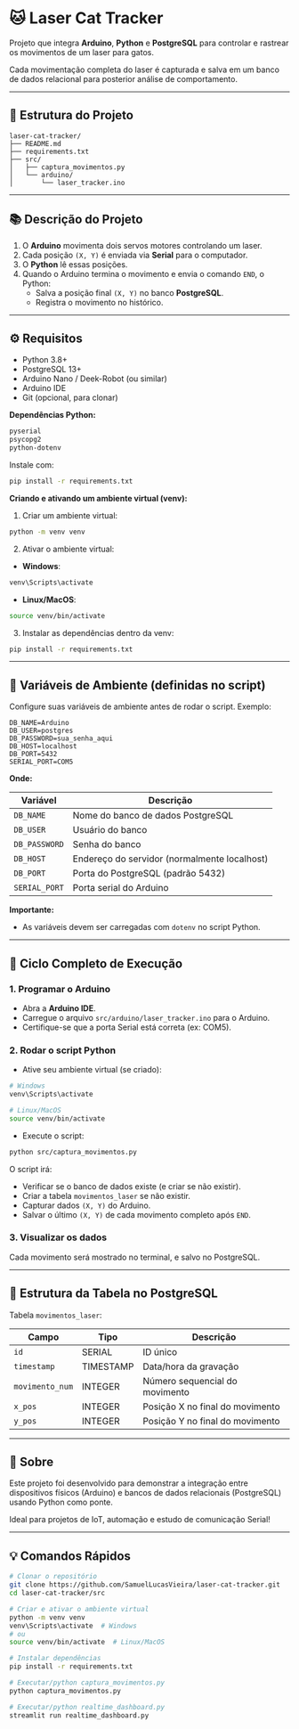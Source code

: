 # 🐱 Laser Cat Tracker

Projeto que integra **Arduino**, **Python** e **PostgreSQL** para controlar e rastrear os movimentos de um laser para gatos.

Cada movimentação completa do laser é capturada e salva em um banco de dados relacional para posterior análise de comportamento.

---

## 📆 Estrutura do Projeto

```
laser-cat-tracker/
├── README.md
├── requirements.txt
├── src/
│   ├── captura_movimentos.py
│   └── arduino/
│       └── laser_tracker.ino
```

---

## 📚 Descrição do Projeto

1. O **Arduino** movimenta dois servos motores controlando um laser.
2. Cada posição `(X, Y)` é enviada via **Serial** para o computador.
3. O **Python** lê essas posições.
4. Quando o Arduino termina o movimento e envia o comando `END`, o Python:
   - Salva a posição final `(X, Y)` no banco **PostgreSQL**.
   - Registra o movimento no histórico.

---

## ⚙️ Requisitos

- Python 3.8+
- PostgreSQL 13+
- Arduino Nano / Deek-Robot (ou similar)
- Arduino IDE
- Git (opcional, para clonar)

**Dependências Python:**

```txt
pyserial
psycopg2
python-dotenv
```

Instale com:

```bash
pip install -r requirements.txt
```

**Criando e ativando um ambiente virtual (venv):**

1. Criar um ambiente virtual:

```bash
python -m venv venv
```

2. Ativar o ambiente virtual:
- **Windows**:

```bash
venv\Scripts\activate
```

- **Linux/MacOS**:

```bash
source venv/bin/activate
```

3. Instalar as dependências dentro da venv:

```bash
pip install -r requirements.txt
```

---

## 🔢 Variáveis de Ambiente (definidas no script)

Configure suas variáveis de ambiente antes de rodar o script. Exemplo:

```dotenv
DB_NAME=Arduino
DB_USER=postgres
DB_PASSWORD=sua_senha_aqui
DB_HOST=localhost
DB_PORT=5432
SERIAL_PORT=COM5
```

**Onde:**

| Variável | Descrição |
|----------|------------|
| `DB_NAME` | Nome do banco de dados PostgreSQL |
| `DB_USER` | Usuário do banco |
| `DB_PASSWORD` | Senha do banco |
| `DB_HOST` | Endereço do servidor (normalmente localhost) |
| `DB_PORT` | Porta do PostgreSQL (padrão 5432) |
| `SERIAL_PORT` | Porta serial do Arduino |

**Importante:**
- As variáveis devem ser carregadas com `dotenv` no script Python.

---

## 📅 Ciclo Completo de Execução

### 1. Programar o Arduino

- Abra a **Arduino IDE**.
- Carregue o arquivo `src/arduino/laser_tracker.ino` para o Arduino.
- Certifique-se que a porta Serial está correta (ex: COM5).

### 2. Rodar o script Python

- Ative seu ambiente virtual (se criado):

```bash
# Windows
venv\Scripts\activate

# Linux/MacOS
source venv/bin/activate
```

- Execute o script:

```bash
python src/captura_movimentos.py
```

O script irá:

- Verificar se o banco de dados existe (e criar se não existir).
- Criar a tabela `movimentos_laser` se não existir.
- Capturar dados `(X, Y)` do Arduino.
- Salvar o último `(X, Y)` de cada movimento completo após `END`.

### 3. Visualizar os dados

Cada movimento será mostrado no terminal, e salvo no PostgreSQL.


---

## 💾 Estrutura da Tabela no PostgreSQL

Tabela `movimentos_laser`:

| Campo         | Tipo         | Descrição |
|---------------|--------------|-----------|
| `id`          | SERIAL        | ID único |
| `timestamp`   | TIMESTAMP     | Data/hora da gravação |
| `movimento_num` | INTEGER     | Número sequencial do movimento |
| `x_pos`       | INTEGER       | Posição X no final do movimento |
| `y_pos`       | INTEGER       | Posição Y no final do movimento |

---

## 👥 Sobre

Este projeto foi desenvolvido para demonstrar a integração entre dispositivos físicos (Arduino) e bancos de dados relacionais (PostgreSQL) usando Python como ponte.

Ideal para projetos de IoT, automação e estudo de comunicação Serial! 


---

## 💡 Comandos Rápidos

```bash
# Clonar o repositório
git clone https://github.com/SamuelLucasVieira/laser-cat-tracker.git
cd laser-cat-tracker/src

# Criar e ativar o ambiente virtual
python -m venv venv
venv\Scripts\activate  # Windows
# ou
source venv/bin/activate  # Linux/MacOS

# Instalar dependências
pip install -r requirements.txt

# Executar/python captura_movimentos.py
python captura_movimentos.py

# Executar/python realtime_dashboard.py
streamlit run realtime_dashboard.py

```
